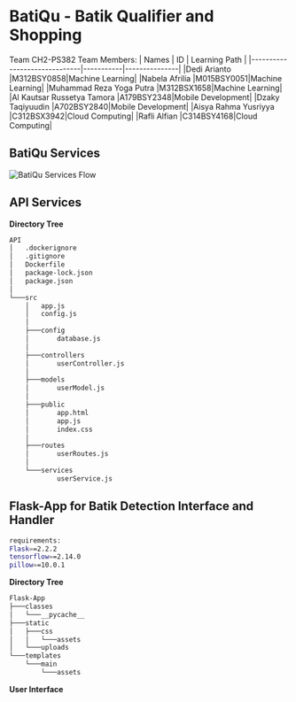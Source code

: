# BatiQu - Batik Qualifier and Shopping
Team CH2-PS382
Team Members:
| Names                        | ID        | Learning Path |
|------------------------------|-----------|---------------|
|Dedi Arianto                  |M312BSY0858|Machine Learning|
|Nabela Afrilia                |M015BSY0051|Machine Learning|
|Muhammad Reza Yoga Putra      |M312BSX1658|Machine Learning|
|Al Kautsar Russetya Tamora    |A179BSY2348|Mobile Development|
|Dzaky Taqiyuudin              |A702BSY2840|Mobile Development|
|Aisya Rahma Yusriyya          |C312BSX3942|Cloud Computing|
|Rafli Alfian                  |C314BSY4168|Cloud Computing|

## BatiQu Services
![BatiQu Services Flow](https://drive.google.com/file/d/1pedHm5FoOow8rbs2S9Lc_yLLnPsolL2f/view?usp=sharing)

## API Services
**Directory Tree**
```bash
API
│   .dockerignore
│   .gitignore
│   Dockerfile
│   package-lock.json
│   package.json
│
└───src
    │   app.js
    │   config.js
    │   
    ├───config
    │       database.js
    │
    ├───controllers
    │       userController.js
    │
    ├───models
    │       userModel.js
    │
    ├───public
    │       app.html
    │       app.js
    │       index.css
    │
    ├───routes
    │       userRoutes.js
    │
    └───services
            userService.js
```
## Flask-App for Batik Detection Interface and Handler
```bash
requirements:
Flask==2.2.2
tensorflow==2.14.0
pillow==10.0.1
```
**Directory Tree**
```bash
Flask-App
├───classes
│   └───__pycache__
├───static
│   ├───css
│   │   └───assets
│   └───uploads
└───templates
    └───main
        └───assets
```
**User Interface**

